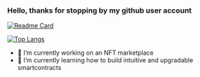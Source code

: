### Hello, thanks for stopping by my github user account


[![Readme Card](https://github-readme-stats.vercel.app/api/pin/?username=fentona&repo=github-readme-stats)](https://github.com/anuraghazra/github-readme-stats)


[![Top Langs](https://github-readme-stats.vercel.app/api/top-langs/?username=fentona&langs_count=3)](https://github.com/anuraghazra/github-readme-stats)


- 🔭 I’m currently working on an NFT marketplace 
- 🌱 I’m currently learning how to build intuitive and upgradable smartcontracts


